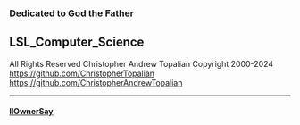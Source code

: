 <!-- Python_Computer_Science.md -->

### Dedicated to God the Father

## LSL_Computer_Science
All Rights Reserved Christopher Andrew Topalian Copyright 2000-2024  
https://github.com/ChristopherTopalian  
https://github.com/ChristopherAndrewTopalian

---

#### [llOwnerSay](lsl/llOwnerSay.lsl)

